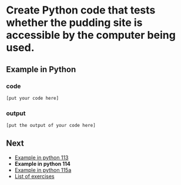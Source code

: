 # Create Python code that tests whether the pudding site is accessible by the computer being used.

## Example in Python

### code

``` python
[put your code here]
```

### output

```
[put the output of your code here]
```

## Next

- [Example in python 113](../../113/python)
- **Example in python 114**
- [Example in python 115a](../../115a/python)
- [List of exercises](../..)
